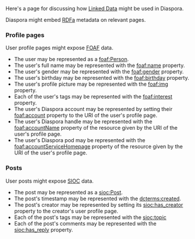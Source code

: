 Here's a page for discussing how [Linked Data](http://en.wikipedia.org/wiki/Linked_Data) might be used in Diaspora.

Diaspora might embed [RDFa](http://en.wikipedia.org/wiki/RDFa) metadata on relevant pages.
### Profile pages
User profile pages might expose [FOAF](http://en.wikipedia.org/wiki/FOAF_%28software%29) data.

* The user may be represented as a [foaf:Person](http://xmlns.com/foaf/spec/#term_Person).
* The user's full name may be represented with the [foaf:name](http://xmlns.com/foaf/spec/#term_name) property.
* The user's gender may be represented with the [foaf:gender](http://xmlns.com/foaf/spec/#term_gender) property.
* The user's birthday may be represented with the [foaf:birthday](http://xmlns.com/foaf/spec/#term_birthday) property.
* The user's profile picture may be represented with the [foaf:img](http://xmlns.com/foaf/spec/#term_img) property.
* Each of the user's tags may be represented with the [foaf:interest](http://xmlns.com/foaf/spec/#term_interest) property.
* The user's Diaspora account may be represented by setting their [foaf:account](http://xmlns.com/foaf/spec/#term_account) property to the URI of the user's profile page.
* The user's Diaspora handle may be represented with the [foaf:accountName](http://xmlns.com/foaf/spec/#term_accountName) property of the resource given by the URI of the user's profile page.
* The user's Diaspora pod may be represented with the [foaf:accountServiceHomepage](http://xmlns.com/foaf/spec/#term_accountServiceHomepage) property of the resource given by the URI of the user's profile page.

### Posts
User posts might expose [SIOC](http://en.wikipedia.org/wiki/Semantically-Interlinked_Online_Communities) data.

* The post may be represented as a [sioc:Post](http://sioc-project.org/ontology#term_Post).
* The post's timestamp may be represented with the [dcterms:created](http://dublincore.org/documents/dcmi-terms/#terms-created).
* The post's creator may be represented by setting its [sioc:has_creator](http://sioc-project.org/ontology#term_has_creator) property to the creator's user profile page.
* Each of the post's tags may be represented with the [sioc:topic](http://sioc-project.org/ontology#term_topic)
* Each of the post's comments may be represented with the [sioc:has_reply](http://sioc-project.org/ontology#term_has_reply) property.